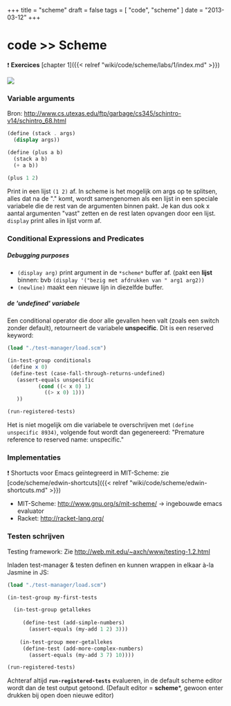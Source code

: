 +++
title = "scheme"
draft = false
tags = [
    "code",
    "scheme"
]
date = "2013-03-12"
+++
# code >> Scheme 

:exclamation: **Exercices** [chapter 1]({{< relref "wiki/code/scheme/labs/1/index.md" >}})

<img style='' src='/img/indexmenu>code/scheme|js'>

### Variable arguments 

Bron: http://www.cs.utexas.edu/ftp/garbage/cs345/schintro-v14/schintro_68.html

```scheme
(define (stack . args)
  (display args))

(define (plus a b)
  (stack a b)
  (+ a b))
  
(plus 1 2)
```

Print in een lijst `(1 2)` af. In scheme is het mogelijk om args op te splitsen, alles dat na de "." komt, wordt samengenomen als een lijst in een speciale variabele die de rest van de argumenten binnen pakt. Je kan dus ook x aantal argumenten "vast" zetten en de rest laten opvangen door een lijst. `display` print alles in lijst vorm af. 

### Conditional Expressions and Predicates 

##### Debugging purposes 

  * `(display arg)` print argument in de `*scheme*` buffer af. (pakt een **lijst** binnen: bvb `(display '("bezig met afdrukken van " arg1 arg2))`
  * `(newline)` maakt een nieuwe lijn in diezelfde buffer.

##### de 'undefined' variabele 

Een conditional operator die door alle gevallen heen valt (zoals een switch zonder default), retourneert de variabele **unspecific**. Dit is een reserved keyword:

```scheme
(load "./test-manager/load.scm")

(in-test-group conditionals
 (define x 0)
 (define-test (case-fall-through-returns-undefined)
   (assert-equals unspecific
		  (cond ((< x 0) 1)
			((> x 0) 1)))
   ))

(run-registered-tests)
```

Het is niet mogelijk om die variabele te overschrijven met `(define unspecific 8934)`, volgende fout wordt dan gegenereerd: "Premature reference to reserved name: unspecific."

### Implementaties 

:exclamation: Shortucts voor Emacs geïntegreerd in MIT-Scheme: zie [code/scheme/edwin-shortcuts]({{< relref "wiki/code/scheme/edwin-shortcuts.md" >}})

  * MIT-Scheme: http://www.gnu.org/s/mit-scheme/ -> ingebouwde emacs evaluator
  * Racket: http://racket-lang.org/

### Testen schrijven 

Testing framework: Zie http://web.mit.edu/~axch/www/testing-1.2.html

Inladen test-manager & testen definen en kunnen wrappen in elkaar à-la Jasmine in JS:

```scheme
(load "./test-manager/load.scm")

(in-test-group my-first-tests

  (in-test-group getallekes
    
	 (define-test (add-simple-numbers)
	   (assert-equals (my-add 1 2) 3)))
	   
	(in-test-group meer-getallekes
	 (define-test (add-more-complex-numbers)
	   (assert-equals (my-add 3 7) 10))))

(run-registered-tests)
```

Achteraf altijd **`run-registered-tests`** evalueren, in de default scheme editor wordt dan de test output getoond. (Default editor = **scheme***, gewoon enter drukken bij open doen nieuwe editor)